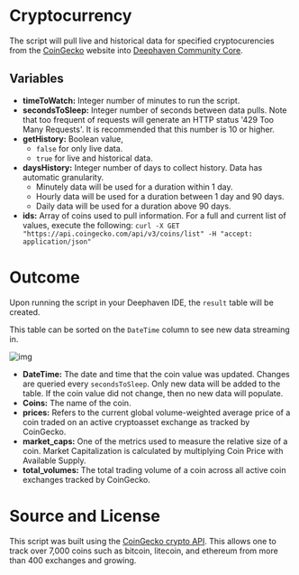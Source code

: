 # Cryptocurrency

The script will pull live and historical data for specified cryptocurencies from the [CoinGecko](https://www.coingecko.com/) website into [Deephaven Community Core](****link***).

## Variables
- **timeToWatch:** Integer number of minutes to run the script.
- **secondsToSleep:** Integer number of seconds between data pulls.  Note that too frequent of requests will generate an HTTP status '429 Too Many Requests'. It is recommended that this number is 10 or higher.
- **getHistory:** Boolean value, 
   -  `false` for only live data.
   -  `true` for live and historical data.
- **daysHistory:** Integer number of days to collect history. Data has automatic granularity. 
   - Minutely data will be used for a duration within 1 day.
   - Hourly data will be used for a duration between 1 day and 90 days.
   - Daily data will be used for a duration above 90 days.
- **ids:** Array of coins used to pull information. For a full and current list of values, execute the following: `curl -X GET "https://api.coingecko.com/api/v3/coins/list" -H "accept: application/json"`


# Outcome

Upon running the script in your Deephaven IDE, the `result` table will be created.  

This table can be sorted on the `DateTime` column to see new data streaming in.

![img](./crypto1.png)

- **DateTime:** The date and time that the coin value was updated.  Changes are queried every `secondsToSleep`.  Only new data will be added to the table.  If the coin value did not change, then no new data will populate. 
- **Coins:** The name of the coin. 
- **prices:** Refers to the current global volume-weighted average price of a coin traded on an active cryptoasset exchange as tracked by CoinGecko.
- **market_caps:** One of the metrics used to measure the relative size of a coin. Market Capitalization is calculated by multiplying Coin Price with Available Supply.
- **total_volumes:** The total trading volume of a coin across all active coin exchanges tracked by CoinGecko.


# Source and License

This script was built using the [CoinGecko crypto API](https://www.coingecko.com/).  This allows one to track over 7,000 coins such as bitcoin, litecoin, and ethereum from more than 400 exchanges and growing.
